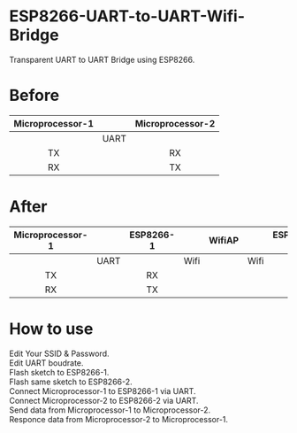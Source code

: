 # ESP8266-UART-to-UART-Wifi-Bridge

Transparent UART to UART Bridge using ESP8266.   

# Before   

|Microprocessor-1||Microprocessor-2|
|:-:|:-:|:-:|
||UART||
|TX||RX|
|RX||TX|

# After   

|Microprocessor-1||ESP8266-1||WifiAP||ESP8266-2||Microprocessor-2|
|:-:|:-:|:-:|:-:|:-:|:-:|:-:|:-:|:-:|
||UART||Wifi||Wifi||UART||
|TX||RX||||RX||TX|
|RX||TX||||TX||RX|

# How to use   
Edit Your SSID & Password.   
Edit UART boudrate.   
Flash sketch to ESP8266-1.   
Flash same sketch to ESP8266-2.   
Connect Microprocessor-1 to ESP8266-1 via UART.   
Connect Microprocessor-2 to ESP8266-2 via UART.   
Send data from Microprocessor-1 to Microprocessor-2.   
Responce data from Microprocessor-2 to Microprocessor-1.   
